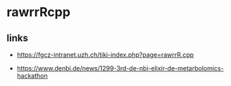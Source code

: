 # rawrrRcpp

## links

* https://fgcz-intranet.uzh.ch/tiki-index.php?page=rawrrR.cpp

* https://www.denbi.de/news/1299-3rd-de-nbi-elixir-de-metarbolomics-hackathon
